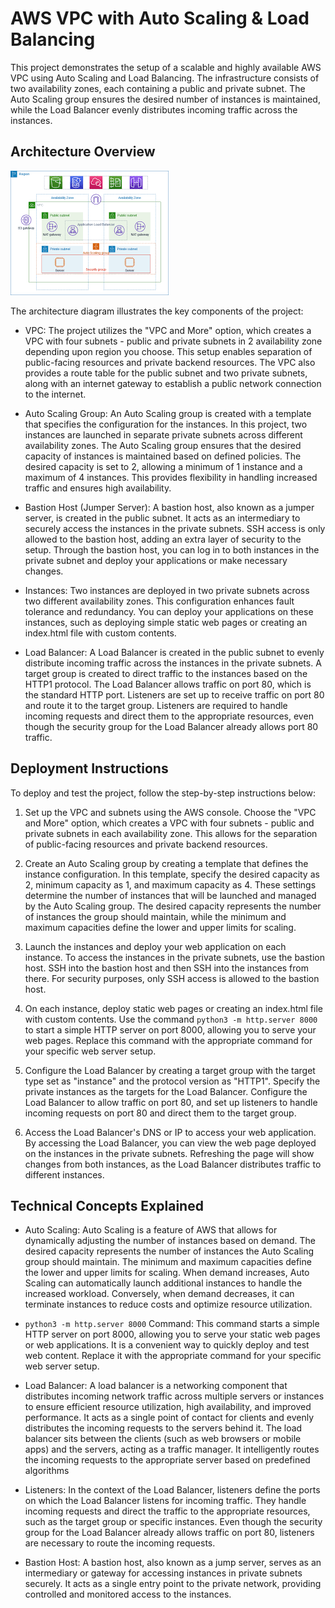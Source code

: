 # AWS VPC with Auto Scaling & Load Balancing

This project demonstrates the setup of a scalable and highly available AWS VPC using Auto Scaling and Load Balancing. The infrastructure consists of two availability zones, each containing a public and private subnet. The Auto Scaling group ensures the desired number of instances is maintained, while the Load Balancer evenly distributes incoming traffic across the instances.

## Architecture Overview

![Architecture Diagram](Images/architecture-diagram.png)

The architecture diagram illustrates the key components of the project:

- VPC: The project utilizes the "VPC and More" option, which creates a VPC with four subnets - public and private subnets in 2 availability zone depending upon region you choose. This setup enables separation of public-facing resources and private backend resources. The VPC also provides a route table for the public subnet and two private subnets, along with an internet gateway to establish a public network connection to the internet.

- Auto Scaling Group: An Auto Scaling group is created with a template that specifies the configuration for the instances. In this project, two instances are launched in separate private subnets across different availability zones. The Auto Scaling group ensures that the desired capacity of instances is maintained based on defined policies. The desired capacity is set to 2, allowing a minimum of 1 instance and a maximum of 4 instances. This provides flexibility in handling increased traffic and ensures high availability.

- Bastion Host (Jumper Server): A bastion host, also known as a jumper server, is created in the public subnet. It acts as an intermediary to securely access the instances in the private subnets. SSH access is only allowed to the bastion host, adding an extra layer of security to the setup. Through the bastion host, you can log in to both instances in the private subnet and deploy your applications or make necessary changes.

- Instances: Two instances are deployed in two private subnets across two different availability zones. This configuration enhances fault tolerance and redundancy. You can deploy your applications on these instances, such as deploying simple static web pages or creating an index.html file with custom contents.

- Load Balancer: A Load Balancer is created in the public subnet to evenly distribute incoming traffic across the instances in the private subnets. A target group is created to direct traffic to the instances based on the HTTP1 protocol. The Load Balancer allows traffic on port 80, which is the standard HTTP port. Listeners are set up to receive traffic on port 80 and route it to the target group. Listeners are required to handle incoming requests and direct them to the appropriate resources, even though the security group for the Load Balancer already allows port 80 traffic.

## Deployment Instructions

To deploy and test the project, follow the step-by-step instructions below:

1. Set up the VPC and subnets using the AWS console. Choose the "VPC and More" option, which creates a VPC with four subnets - public and private subnets in each availability zone. This allows for the separation of public-facing resources and private backend resources.

2. Create an Auto Scaling group by creating a template that defines the instance configuration. In this template, specify the desired capacity as 2, minimum capacity as 1, and maximum capacity as 4. These settings determine the number of instances that will be launched and managed by the Auto Scaling group. The desired capacity represents the number of instances the group should maintain, while the minimum and maximum capacities define the lower and upper limits for scaling.

3. Launch the instances and deploy your web application on each instance. To access the instances in the private subnets, use the bastion host. SSH into the bastion host and then SSH into the instances from there. For security purposes, only SSH access is allowed to the bastion host.

4. On each instance, deploy static web pages or creating an index.html file with custom contents. Use the command `python3 -m http.server 8000` to start a simple HTTP server on port 8000, allowing you to serve your web pages. Replace this command with the appropriate command for your specific web server setup.

5. Configure the Load Balancer by creating a target group with the target type set as "instance" and the protocol version as "HTTP1". Specify the private instances as the targets for the Load Balancer. Configure the Load Balancer to allow traffic on port 80, and set up listeners to handle incoming requests on port 80 and direct them to the target group.

6. Access the Load Balancer's DNS or IP to access your web application. By accessing the Load Balancer, you can view the web page deployed on the instances in the private subnets. Refreshing the page will show changes from both instances, as the Load Balancer distributes traffic to different instances.

## Technical Concepts Explained

- Auto Scaling: Auto Scaling is a feature of AWS that allows for dynamically adjusting the number of instances based on demand. The desired capacity represents the number of instances the Auto Scaling group should maintain. The minimum and maximum capacities define the lower and upper limits for scaling. When demand increases, Auto Scaling can automatically launch additional instances to handle the increased workload. Conversely, when demand decreases, it can terminate instances to reduce costs and optimize resource utilization.

- `python3 -m http.server 8000` Command: This command starts a simple HTTP server on port 8000, allowing you to serve your static web pages or web applications. It is a convenient way to quickly deploy and test web content. Replace it with the appropriate command for your specific web server setup.

- Load Balancer: A load balancer is a networking component that distributes incoming network traffic across multiple servers or instances to ensure efficient resource utilization, high availability, and improved performance. It acts as a single point of contact for clients and evenly distributes the incoming requests to the servers behind it. The load balancer sits between the clients (such as web browsers or mobile apps) and the servers, acting as a traffic manager. It intelligently routes the incoming requests to the appropriate server based on predefined algorithms

- Listeners: In the context of the Load Balancer, listeners define the ports on which the Load Balancer listens for incoming traffic. They handle incoming requests and direct the traffic to the appropriate resources, such as the target group or specific instances. Even though the security group for the Load Balancer already allows traffic on port 80, listeners are necessary to route the incoming requests.

- Bastion Host: A bastion host, also known as a jump server, serves as an intermediary or gateway for accessing instances in private subnets securely. It acts as a single entry point to the private network, providing controlled and monitored access to the instances.

